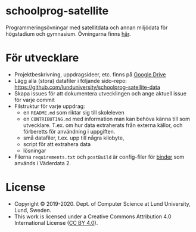 # schoolprog-satellite
Programmeringsövningar med satellitdata och annan miljödata för högstadium och gymnasium.
Övningarna finns [här](exercises/README.md).

# För utvecklare

* Projektbeskrivning, uppdragsideer, etc. finns på [Google Drive](https://drive.google.com/drive/folders/1svwmHStMxmkm5pGE-U4PO6GWMpGCyXYH)
* Lägg alla (stora) datafiler i följande sido-repo: https://github.com/lunduniversity/schoolprog-satellite-data
* Skapa issues för att dokumentera utvecklingen och ange aktuell issue för varje commit
* Filstruktur för varje uppdrag:
    * en `README.md` som riktar sig till skoleleven
    * en `CONTRIBUTING.md` med information man kan behöva känna till som utvecklare. T.ex. om hur data extraherats från externa källor, och förberetts för användning i uppgiften.
    * små datafiler, t.ex. upp till några kilobyte,
    * script för att extrahera data
    * lösningar
* Filerna `requirements.txt` och `postBuild` är config-filer för [binder](https://gke.mybinder.org/) som används i Väderdata 2.

# License
* Copyright &copy; 2019-2020. Dept. of Computer Science at Lund University, Lund, Sweden.
* This work is licensed under a
Creative Commons Attribution 4.0 International License ([CC BY 4.0](http://creativecommons.org/licenses/by/4.0/)).
